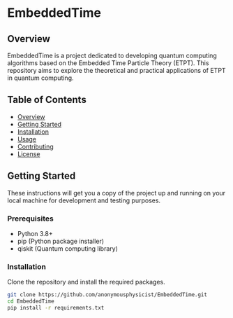 # EmbeddedTime

## Overview
EmbeddedTime is a project dedicated to developing quantum computing algorithms based on the Embedded Time Particle Theory (ETPT). This repository aims to explore the theoretical and practical applications of ETPT in quantum computing.

## Table of Contents
- [Overview](#overview)
- [Getting Started](#getting-started)
- [Installation](#installation)
- [Usage](#usage)
- [Contributing](#contributing)
- [License](#license)

## Getting Started
These instructions will get you a copy of the project up and running on your local machine for development and testing purposes.

### Prerequisites
- Python 3.8+
- pip (Python package installer)
- qiskit (Quantum computing library)

### Installation
Clone the repository and install the required packages.

```bash
git clone https://github.com/anonymousphysicist/EmbeddedTime.git
cd EmbeddedTime
pip install -r requirements.txt
